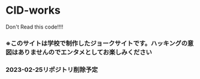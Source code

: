 # CID-works

Don't Read this code!!!!

### ※このサイトは学校で制作したジョークサイトです。ハッキングの意図はありませんのでエンタメとしてお楽しみください

### 2023-02-25リポジトリ削除予定
